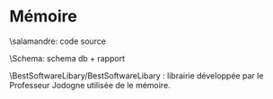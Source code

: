 # Mémoire
\salamandre: code source 


\Schema: schema db + rapport 

\BestSoftwareLibary/BestSoftwareLibary : librairie développée par le Professeur Jodogne utilisée de le mémoire. 
